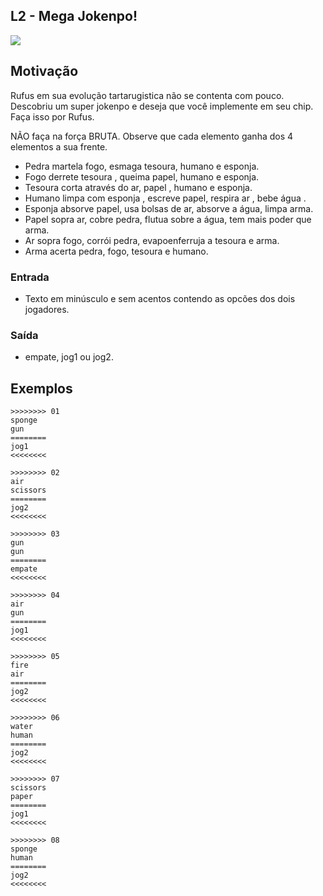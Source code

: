 ## L2 - Mega Jokenpo!


![](__capa.jpg)

## Motivação

Rufus em sua evolução tartarugistica não se contenta com pouco. Descobriu um super jokenpo e deseja que você implemente em seu chip. Faça isso por Rufus.

NÃO faça na força BRUTA. Observe que cada elemento ganha dos 4 elementos a sua frente.

- Pedra martela fogo, esmaga tesoura, humano e esponja.  
- Fogo derrete tesoura , queima papel, humano e esponja.  
- Tesoura corta através do ar, papel , humano e esponja.  
- Humano limpa com esponja , escreve papel, respira ar , bebe água .  
- Esponja absorve papel, usa bolsas de ar, absorve a água, limpa arma.  
- Papel sopra ar, cobre pedra, flutua sobre a água, tem mais poder que arma.  
- Ar sopra fogo, corrói pedra, evapoenferruja a tesoura e arma.  
- Arma acerta pedra, fogo, tesoura e humano.

### Entrada

- Texto em minúsculo e sem acentos contendo as opcões dos dois jogadores.  

### Saída

- empate, jog1 ou jog2.

## Exemplos

```
>>>>>>>> 01
sponge
gun
========
jog1
<<<<<<<<

>>>>>>>> 02
air
scissors
========
jog2
<<<<<<<<

>>>>>>>> 03
gun
gun
========
empate
<<<<<<<<

>>>>>>>> 04
air
gun
========
jog1
<<<<<<<<

>>>>>>>> 05
fire
air
========
jog2
<<<<<<<<

>>>>>>>> 06
water
human
========
jog2
<<<<<<<<

>>>>>>>> 07
scissors
paper
========
jog1
<<<<<<<<

>>>>>>>> 08
sponge
human
========
jog2
<<<<<<<<
```


